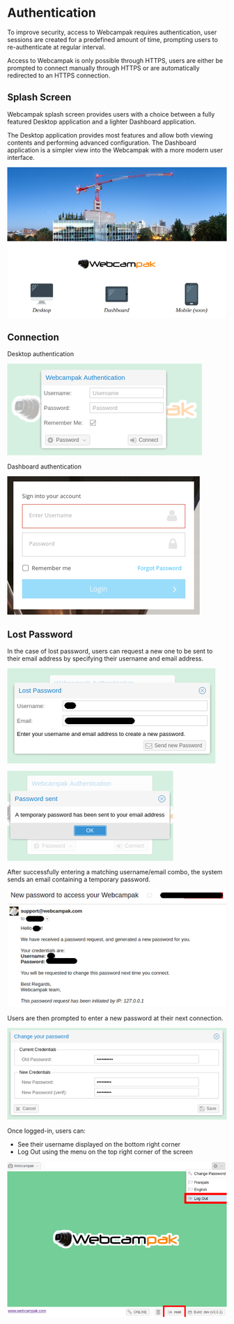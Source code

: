 # Authentication

To improve security, access to Webcampak requires authentication, user sessions are created for a predefined amount of time, prompting users to re-authenticate at regular interval. 

Access to Webcampak is only possible through HTTPS, users are either be prompted to connect manually through HTTPS or are automatically redirected to an HTTPS connection.

## Splash Screen

Webcampak splash screen provides users with a choice between a fully featured Desktop application and a lighter Dashboard application.

The Desktop application provides most features and allow both viewing contents and performing advanced configuration. The Dashboard application is a simpler view into the Webcampak with a more modern user interface.

![Webcampak Splash Screen](images/splash.en.png)

## Connection

Desktop authentication

[![Desktop Login Screen](images/desktop.login.en.png "Desktop Login Screen")](images/desktop.login.en.png "Click to see the full image.")

Dashboard authentication

![Dashboard Login Screen](images/dashboard.login.en.png)

## Lost Password

In the case of lost password, users can request a new one to be sent to their email address by specifying their username and email address. 

![Recover Lost Password](images/desktop.login.recover.password.en.png)

![Password reset Confirmation](images/desktop.login.recover.password.confirmation.en.png)

After successfully entering a matching username/email combo, the system sends an email containing a temporary password.

![Password reset email](images/desktop.login.recover.password.email.en.png)

Users are then prompted to enter a new password at their next connection.

![Change password](images/desktop.login.update.password.en.png)

Once logged-in, users can:

* See their username displayed on the bottom right corner
* Log Out using the menu on the top right corner of the screen

![Desktop Login Options](images/desktop.login.options.en.png)


